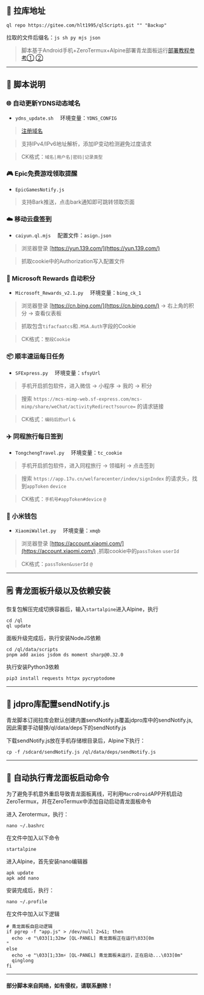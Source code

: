 ## 🔗 拉库地址

```
ql repo https://gitee.com/hlt1995/qlScripts.git "" "Backup"
```

拉取的文件后缀名：`js sh py mjs json`

> 脚本基于Android手机+ZeroTermux+Alpine部署青龙面板运行[部署教程参考①](https://blog.csdn.net/a18065597272/article/details/132633015)  [②](https://blog.csdn.net/a18065597272/article/details/129752658?ops_request_misc=&request_id=&biz_id=102&utm_term=%E9%9D%92%E9%BE%99%E9%9D%A2%E6%9D%BF2.15%E6%81%A2%E5%A4%8D%E5%8C%85&utm_medium=distribute.pc_search_result.none-task-blog-2~all~sobaiduweb~default-3-129752658.142^v102^pc_search_result_base5&spm=1018.2226.3001.4187)
---

## 📝 脚本说明

### 🌐 自动更新YDNS动态域名

- `ydns_update.sh` &emsp;环境变量：`YDNS_CONFIG`

>[注册域名](https://ydns.io/)

>支持IPv4/IPv6地址解析，添加IP变动检测避免过度请求

>CK格式：`域名|用户名|密码|记录类型`


### 🎮️ Epic免费游戏领取提醒

- `EpicGamesNotify.js`

>支持Bark推送，点击bark通知即可跳转领取页面


### ☁️ 移动云盘签到

- `caiyun.ql.mjs` &emsp;配置文件：`asign.json`

>浏览器登录 [https://yun.139.com/](https://yun.139.com/)

>抓取cookie中的Authorization写入配置文件


### 🏅 Microsoft Rewards 自动积分

- `Microsoft_Rewards_v2.1.py` &emsp;环境变量：`bing_ck_1`

>浏览器登录 [https://cn.bing.com/](https://cn.bing.com/) -> 右上角的积分 -> 查看仪表板

>抓取包含`tifacfaatcs`和`.MSA.Auth`字段的Cookie

>CK格式：`整段Cookie`


### 📦️ 顺丰速运每日任务

- `SFExpress.py` &emsp;环境变量：`sfsyUrl`

>手机开启抓包软件，进入微信 -> 小程序 -> 我的 -> 积分

>搜索 `https://mcs-mimp-web.sf-express.com/mcs-mimp/share/weChat/activityRedirect?source=` 的请求链接

>CK格式：`编码后的url` `&`


### ✈️ 同程旅行每日签到

- `TongchengTravel.py` &emsp;环境变量：`tc_cookie`

>手机开启抓包软件，进入同程旅行 -> 领福利 -> 点击签到

>搜索 `https://app.17u.cn/welfarecenter/index/signIndex` 的请求头，找到`appToken` `device`

>CK格式：`手机号#appToken#device` `@`


### 👛 小米钱包

- `XiaomiWallet.py` &emsp;环境变量：`xmqb`

>浏览器登录 [https://account.xiaomi.com/](https://account.xiaomi.com/) ,抓取cookie中的`passToken` `userId`

>CK格式：`passToken&userId` `@`


---


## 🗒️ 青龙面板升级以及依赖安装

恢复包解压完成切换容器后，输入`startalpine`进入Alpine，执行
```
cd /ql
ql update
```

面板升级完成后，执行安装NodeJS依赖
```
cd /ql/data/scripts
pnpm add axios jsdom ds moment sharp@0.32.0
```

执行安装Python3依赖
```
pip3 install requests httpx pycryptodome
```
---

## 📒 jdpro库配置sendNotify.js

青龙脚本订阅拉库会默认创建内置sendNotify.js覆盖jdpro库中的sendNotify.js,因此需要手动替换/ql/data/deps下的sendNotify.js

下载sendNotify.js放在手机存储根目录后，Alpine下执行：
```
cp -f /sdcard/sendNotify.js /ql/data/deps/sendNotify.js
```

---

## 🚀 自动执行青龙面板启动命令

为了避免手机意外重启导致青龙面板离线，可利用`MacroDroid`APP开机启动ZeroTermux，并在ZeroTermux中添加自动启动青龙面板命令

进入 Zerotermux，执行：
```
nano ~/.bashrc
```
在文件中加入以下命令

```
startalpine
```

进入Alpine，首先安装nano编辑器

```
apk update
apk add nano
```

安装完成后，执行：
```
nano ~/.profile
```

在文件中加入以下逻辑
```
# 青龙面板自启动逻辑
if pgrep -f "app.js" > /dev/null 2>&1; then
  echo -e "\033[1;32m✔ [QL-PANEL] 青龙面板正在运行\033[0m
"
else
  echo -e "\033[1;33m⚡ [QL-PANEL] 青龙面板未运行，正在启动...\033[0m"
  qinglong
fi

```

---
#### 部分脚本来自网络，如有侵权，请联系删除！
